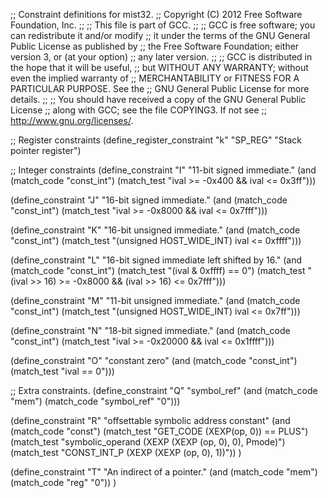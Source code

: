 ;; Constraint definitions for mist32.
;; Copyright (C) 2012 Free Software Foundation, Inc.
;;
;; This file is part of GCC.
;;
;; GCC is free software; you can redistribute it and/or modify
;; it under the terms of the GNU General Public License as published by
;; the Free Software Foundation; either version 3, or (at your option)
;; any later version.
;;
;; GCC is distributed in the hope that it will be useful,
;; but WITHOUT ANY WARRANTY; without even the implied warranty of
;; MERCHANTABILITY or FITNESS FOR A PARTICULAR PURPOSE.  See the
;; GNU General Public License for more details.
;;
;; You should have received a copy of the GNU General Public License
;; along with GCC; see the file COPYING3.  If not see
;; <http://www.gnu.org/licenses/>.

;; Register constraints
(define_register_constraint "k" "SP_REG"
  "Stack pointer register")

;; Integer constraints
(define_constraint "I"
  "11-bit signed immediate."
  (and (match_code "const_int")
       (match_test "ival >= -0x400 && ival <= 0x3ff")))

(define_constraint "J"
  "16-bit signed immediate."
  (and (match_code "const_int")
       (match_test "ival >= -0x8000 && ival <= 0x7fff")))

(define_constraint "K"
  "16-bit unsigned immediate."
  (and (match_code "const_int")
       (match_test "(unsigned HOST_WIDE_INT) ival <= 0xffff")))

(define_constraint "L"
  "16-bit signed immediate left shifted by 16."
  (and (match_code "const_int")
       (match_test "(ival & 0xffff) == 0")
       (match_test "(ival >> 16) >= -0x8000 && (ival >> 16) <= 0x7fff")))

(define_constraint "M"
  "11-bit unsigned immediate."
  (and (match_code "const_int")
       (match_test "(unsigned HOST_WIDE_INT) ival <= 0x7ff")))

(define_constraint "N"
  "18-bit signed immediate."
  (and (match_code "const_int")
       (match_test "ival >= -0x20000 && ival <= 0x1ffff")))

(define_constraint "O"
  "constant zero"
  (and (match_code "const_int")
       (match_test "ival == 0")))

;; Extra constraints.
(define_constraint "Q"
  "symbol_ref"
  (and (match_code "mem")
       (match_code "symbol_ref" "0")))

(define_constraint "R"
  "offsettable symbolic address constant"
  (and (match_code "const")
       (match_test "GET_CODE (XEXP(op, 0)) == PLUS")
       (match_test "symbolic_operand (XEXP (XEXP (op, 0), 0), Pmode)")
       (match_test "CONST_INT_P (XEXP (XEXP (op, 0), 1))"))
)

(define_constraint "T"
  "An indirect of a pointer."
  (and (match_code "mem")
       (match_code "reg" "0"))
)
